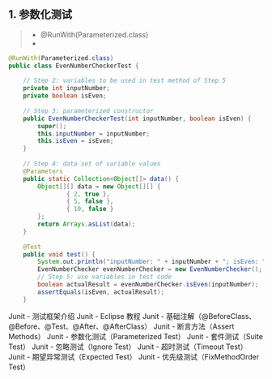 ## 1. 参数化测试
> - @RunWith(Parameterized.class)
> - 
~~~ java
@RunWith(Parameterized.class)
public class EvenNumberCheckerTest {
 
    // Step 2: variables to be used in test method of Step 5
    private int inputNumber;
    private boolean isEven;
 
    // Step 3: parameterized constructor
    public EvenNumberCheckerTest(int inputNumber, boolean isEven) {
        super();
        this.inputNumber = inputNumber;
        this.isEven = isEven;
    }
 
    // Step 4: data set of variable values
    @Parameters
    public static Collection<Object[]> data() {
        Object[][] data = new Object[][] {
                { 2, true },
                { 5, false },
                { 10, false }
        };
        return Arrays.asList(data);
    }
 
    @Test
    public void test() {
        System.out.println("inputNumber: " + inputNumber + "; isEven: " + isEven);
        EvenNumberChecker evenNumberChecker = new EvenNumberChecker();
        // Step 5: use variables in test code
        boolean actualResult = evenNumberChecker.isEven(inputNumber);
        assertEquals(isEven, actualResult);
    }

~~~
Junit - 测试框架介绍
Junit - Eclipse 教程
Junit - 基础注解（@BeforeClass、@Before、@Test、@After、@AfterClass）
Junit - 断言方法（Assert Methods）
Junit - 参数化测试（Parameterized Test）
Junit - 套件测试（Suite Test）
Junit - 忽略测试（Ignore Test）
Junit - 超时测试（Timeout Test）
Junit - 期望异常测试（Expected Test）
Junit - 优先级测试（FixMethodOrder Test）
